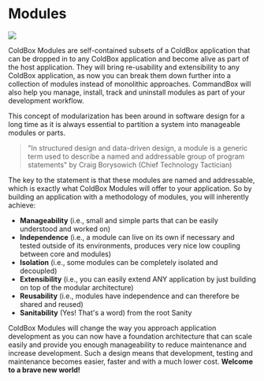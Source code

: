 # Modules

![](https://github.com/ortus-docs/coldbox-docs/raw/master/.gitbook/assets/modules.png)

ColdBox Modules are self-contained subsets of a ColdBox application that can be dropped in to any ColdBox application and become alive as part of the host application. They will bring re-usability and extensibility to any ColdBox application, as now you can break them down further into a collection of modules instead of monolithic approaches. CommandBox will also help you manage, install, track and uninstall modules as part of your development workflow.

This concept of modularization has been around in software design for a long time as it is always essential to partition a system into manageable modules or parts.

> "In structured design and data-driven design, a module is a generic term used to describe a named and addressable group of program statements" by Craig Borysowich (Chief Technology Tactician)

The key to the statement is that these modules are named and addressable, which is exactly what ColdBox Modules will offer to your application. So by building an application with a methodology of modules, you will inherently achieve:

* **Manageability** (i.e., small and simple parts that can be easily understood and worked on)
* **Independence** (i.e., a module can live on its own if necessary and tested outside of its environments, produces very nice low coupling between core and modules)
* **Isolation** (i.e., some modules can be completely isolated and decoupled)
* **Extensibility** (i.e., you can easily extend ANY application by just building on top of the modular architecture)
* **Reusability** (i.e., modules have independence and can therefore be shared and reused)
* **Sanitability** (Yes! That's a word) from the root Sanity

ColdBox Modules will change the way you approach application development as you can now have a foundation architecture that can scale easily and provide you enough manageability to reduce maintenance and increase development. Such a design means that development, testing and maintenance becomes easier, faster and with a much lower cost. **Welcome to a brave new world!**
